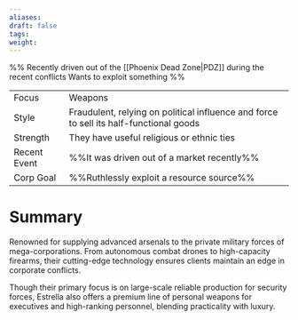 ```yaml
---
aliases: 
draft: false
tags: 
weight:
---
```

%%
Recently driven out of the [[Phoenix Dead Zone|PDZ]] during the recent conflicts
Wants to exploit something
%%

|                                          |                                                                                        |
| ---------------------------------------- | -------------------------------------------------------------------------------------- |
| <span class="leftTH">Focus</span>        | Weapons                                                                                |
| <span class="leftTH">Style</span>        | Fraudulent, relying on political influence and force to sell its half-functional goods |
| <span class="leftTH">Strength</span>     | They have useful religious or ethnic ties                                              |
| <span class="leftTH">Recent Event</span> | %%It was driven out of a market recently%%                                             |
| <span class="leftTH">Corp Goal</span>    | %%Ruthlessly exploit a resource source%%                                               |

# Summary

Renowned for supplying advanced arsenals to the private military forces of mega-corporations. From autonomous combat drones to high-capacity firearms, their cutting-edge technology ensures clients maintain an edge in corporate conflicts.

Though their primary focus is on large-scale reliable production for security forces, Estrella also offers a premium line of personal weapons for executives and high-ranking personnel, blending practicality with luxury.